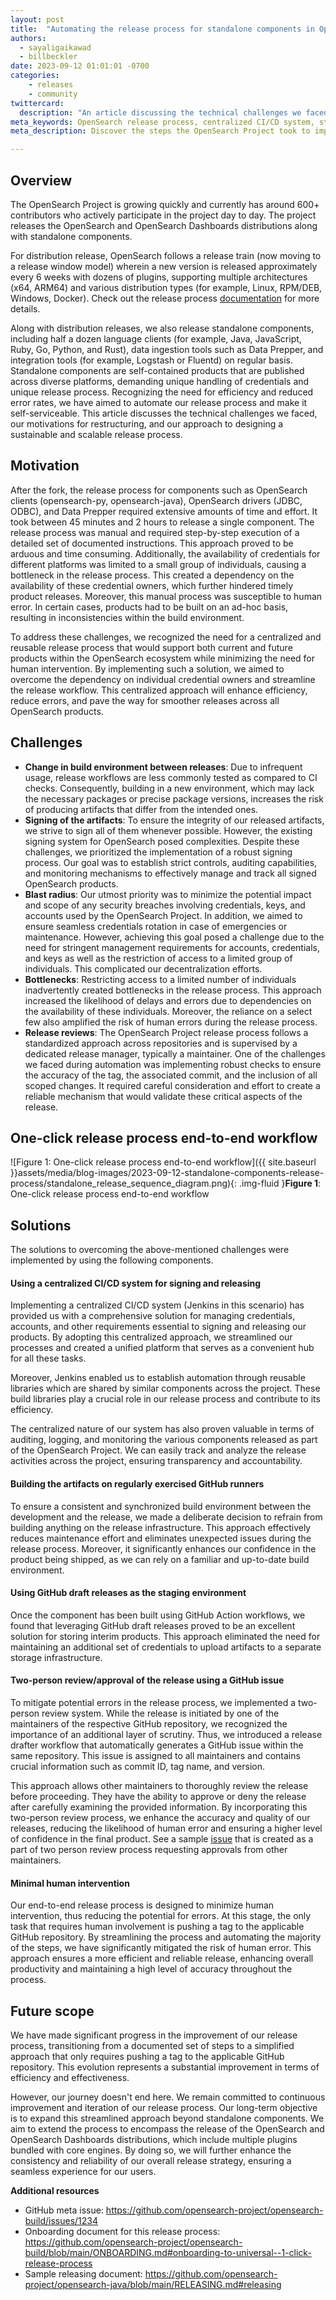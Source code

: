 ```yaml
---
layout: post
title:  "Automating the release process for standalone components in OpenSearch: Addressing challenges and implementing solutions"
authors: 
  - sayaligaikawad
  - billbeckler
date: 2023-09-12 01:01:01 -0700
categories: 
    - releases
    - community
twittercard:
  description: "An article discussing the technical challenges we faced, our motivations for restructuring, and our approach to designing a sustainable and scalable release process for standalone components under OpenSearch project."
meta_keywords: OpenSearch release process, centralized CI/CD system, standalone components in OpenSearch
meta_description: Discover the steps the OpenSearch Project took to implement a centralized CI/CD system to create a repeatable and scalable release process for standalone components.

---
```


## Overview

The OpenSearch Project is growing quickly and currently has around 600+ contributors who actively participate in the project day to day. The project releases the OpenSearch and OpenSearch Dashboards distributions along with standalone components.

For distribution release, OpenSearch follows a release train (now moving to a release window model) wherein a new version is released approximately every 6 weeks with dozens of plugins, supporting multiple architectures (x64, ARM64) and various distribution types (for example, Linux, RPM/DEB, Windows, Docker). Check out the release process [documentation](https://github.com/opensearch-project/opensearch-build/blob/main/RELEASE_PROCESS_OPENSEARCH.md#opensearch-release-process) for more details.

Along with distribution releases, we also release standalone components, including half a dozen language clients (for example, Java, JavaScript, Ruby, Go, Python, and Rust), data ingestion tools such as Data Prepper, and integration tools (for example, Logstash or Fluentd) on regular basis. Standalone components are self-contained products that are published across diverse platforms, demanding unique handling of credentials and unique release process. Recognizing the need for efficiency and reduced error rates, we have aimed to automate our release process and make it self-serviceable. This article discusses the technical challenges we faced, our motivations for restructuring, and our approach to designing a sustainable and scalable release process.

## Motivation

After the fork, the release process for components such as OpenSearch clients (opensearch-py, opensearch-java), OpenSearch drivers (JDBC, ODBC), and Data Prepper required extensive amounts of time and effort. It took between 45 minutes and 2 hours to release a single component. The release process was manual and required step-by-step execution of a detailed set of documented instructions. This approach proved to be arduous and time consuming. Additionally, the availability of credentials for different platforms was limited to a small group of individuals, causing a bottleneck in the release process. This created a dependency on the availability of these credential owners, which further hindered timely product releases. Moreover, this manual process was susceptible to human error. In certain cases, products had to be built on an ad-hoc basis, resulting in inconsistencies within the build environment.

To address these challenges, we recognized the need for a centralized and reusable release process that would support both current and future products within the OpenSearch ecosystem while minimizing the need for human intervention. By implementing such a solution, we aimed to overcome the dependency on individual credential owners and streamline the release workflow. This centralized approach will enhance efficiency, reduce errors, and pave the way for smoother releases across all OpenSearch products.

## Challenges

* **Change in build environment between releases**: Due to infrequent usage, release workflows are less commonly tested as compared to CI checks. Consequently, building in a new environment, which may lack the necessary packages or precise package versions, increases the risk of producing artifacts that differ from the intended ones.
* **Signing of the artifacts**: To ensure the integrity of our released artifacts, we strive to sign all of them whenever possible. However, the existing signing system for OpenSearch posed complexities. Despite these challenges, we prioritized the implementation of a robust signing process. Our goal was to establish strict controls, auditing capabilities, and monitoring mechanisms to effectively manage and track all signed OpenSearch products.
* **Blast radius**: Our utmost priority was to minimize the potential impact and scope of any security breaches involving credentials, keys, and accounts used by the OpenSearch Project. In addition, we aimed to ensure seamless credentials rotation in case of emergencies or maintenance. However, achieving this goal posed a challenge due to the need for stringent management requirements for accounts, credentials, and keys as well as the restriction of access to a limited group of individuals. This complicated our decentralization efforts.
* **Bottlenecks**: Restricting access to a limited number of individuals inadvertently created bottlenecks in the release process. This approach increased the likelihood of delays and errors due to dependencies on the availability of these individuals. Moreover, the reliance on a select few also amplified the risk of human errors during the release process.
* **Release reviews**: The OpenSearch Project release process follows a standardized approach across repositories and is supervised by a dedicated release manager, typically a maintainer. One of the challenges we faced during automation was implementing robust checks to ensure the accuracy of the tag, the associated commit, and the inclusion of all scoped changes. It required careful consideration and effort to create a reliable mechanism that would validate these critical aspects of the release.

## One-click release process end-to-end workflow

![Figure 1: One-click release process end-to-end workflow]({{ site.baseurl }}assets/media/blog-images/2023-09-12-standalone-components-release-process/standalone_release_sequence_diagram.png){: .img-fluid }**Figure 1**: One-click release process end-to-end workflow


## Solutions

The solutions to overcoming the above-mentioned challenges were implemented by using the following components.

#### Using a centralized CI/CD system for signing and releasing

Implementing a centralized CI/CD system (Jenkins in this scenario) has provided us with a comprehensive solution for managing credentials, accounts, and other requirements essential to signing and releasing our products. By adopting this centralized approach, we streamlined our processes and created a unified platform that serves as a convenient hub for all these tasks.

Moreover, Jenkins enabled us to establish automation through reusable libraries which are shared by similar components across the project. These build libraries play a crucial role in our release process and contribute to its efficiency.

The centralized nature of our system has also proven valuable in terms of auditing, logging, and monitoring the various components released as part of the OpenSearch Project. We can easily track and analyze the release activities across the project, ensuring transparency and accountability.

#### Building the artifacts on regularly exercised GitHub runners

To ensure a consistent and synchronized build environment between the development and the release, we made a deliberate decision to refrain from building anything on the release infrastructure. This approach effectively reduces maintenance effort and eliminates unexpected issues during the release process. Moreover, it significantly enhances our confidence in the product being shipped, as we can rely on a familiar and up-to-date build environment.

#### Using GitHub draft releases as the staging environment

Once the component has been built using GitHub Action workflows, we found that leveraging GitHub draft releases proved to be an excellent solution for storing interim products. This approach eliminated the need for maintaining an additional set of credentials to upload artifacts to a separate storage infrastructure. 

#### Two-person review/approval of the release using a GitHub issue

To mitigate potential errors in the release process, we implemented a two-person review system. While the release is initiated by one of the maintainers of the respective GitHub repository, we recognized the importance of an additional layer of scrutiny. Thus, we introduced a release drafter workflow that automatically generates a GitHub issue within the same repository. This issue is assigned to all maintainers and contains crucial information such as commit ID, tag name, and version.

This approach allows other maintainers to thoroughly review the release before proceeding. They have the ability to approve or deny the release after carefully examining the provided information. By incorporating this two-person review process, we enhance the accuracy and quality of our releases, reducing the likelihood of human error and ensuring a higher level of confidence in the final product. See a sample [issue](https://github.com/opensearch-project/oui/issues/1022) that is created as a part of two person review process requesting approvals from other maintainers.

#### Minimal human intervention

Our end-to-end release process is designed to minimize human intervention, thus reducing the potential for errors. At this stage, the only task that requires human involvement is pushing a tag to the applicable GitHub repository. By streamlining the process and automating the majority of the steps, we have significantly mitigated the risk of human error. This approach ensures a more efficient and reliable release, enhancing overall productivity and maintaining a high level of accuracy throughout the process.

## Future scope

We have made significant progress in the improvement of our release process, transitioning from a documented set of steps to a simplified approach that only requires pushing a tag to the applicable GitHub repository. This evolution represents a substantial improvement in terms of efficiency and effectiveness.

However, our journey doesn't end here. We remain committed to continuous improvement and iteration of our release process. Our long-term objective is to expand this streamlined approach beyond standalone components. We aim to extend the process to encompass the release of the OpenSearch and OpenSearch Dashboards distributions, which include multiple plugins bundled with core engines. By doing so, we will further enhance the consistency and reliability of our overall release strategy, ensuring a seamless experience for our users.

**Additional resources**

* GitHub meta issue: https://github.com/opensearch-project/opensearch-build/issues/1234
* Onboarding document for this release process: https://github.com/opensearch-project/opensearch-build/blob/main/ONBOARDING.md#onboarding-to-universal--1-click-release-process
* Sample releasing document: https://github.com/opensearch-project/opensearch-java/blob/main/RELEASING.md#releasing

